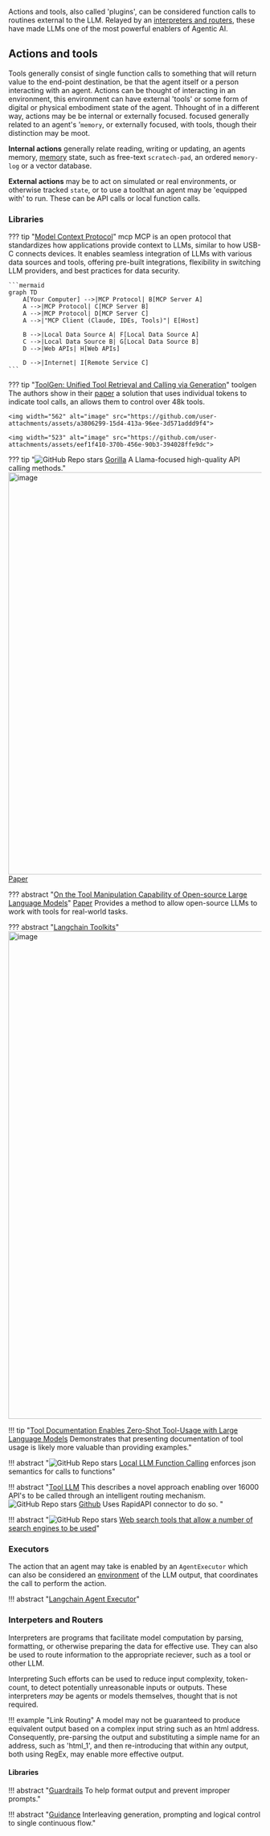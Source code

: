 Actions and tools, also called 'plugins', can be considered function calls to routines external to the LLM. Relayed by an [interpreters and routers](#interpeters-and), these have made LLMs one of the most powerful enablers of Agentic AI. 

## Actions and tools

Tools generally consist of single function calls to something that will return value to the end-point destination, be that the agent itself or a person interacting with an agent.
Actions can be thought of interacting in an environment, this environment can have external 'tools' or some form of digital or physical embodiment state of the agent. Thhought of in a different way, actions may be be internal or externally focused.  focused generally related to an agent's '`memory`, or externally focused, with tools, though their distinction may be moot.

**Internal actions** generally relate reading, writing or updating, an agents memory, [memory](./memory.md) state, such as free-text `scratech-pad`, an ordered `memory-log` or a vector database.

**External actions** may be to act on simulated or real environments, or otherwise tracked `state`, or to use a toolthat an agent may be 'equipped with' to run. These can be API calls or local function calls.



### Libraries

??? tip "[Model Context Protocol](https://modelcontextprotocol.io/introduction)" mcp
    MCP is an open protocol that standardizes how applications provide context to LLMs, similar to how USB-C connects devices. It enables seamless integration of LLMs with various data sources and tools, offering pre-built integrations, flexibility in switching LLM providers, and best practices for data security.
    
    ```mermaid
    graph TD
        A[Your Computer] -->|MCP Protocol| B[MCP Server A]
        A -->|MCP Protocol| C[MCP Server B]
        A -->|MCP Protocol| D[MCP Server C]
        A -->|"MCP Client (Claude, IDEs, Tools)"| E[Host]
        
        B -->|Local Data Source A| F[Local Data Source A]
        C -->|Local Data Source B| G[Local Data Source B]
        D -->|Web APIs| H[Web APIs]
        
        D -->|Internet| I[Remote Service C]
    ```


??? tip "[ToolGen: Unified Tool Retrieval and Calling via Generation](https://github.com/Reason-Wang/ToolGen?tab=readme-ov-file)" toolgen
    The authors show in their [paper](https://arxiv.org/pdf/2410.03439) a solution that uses individual tokens to indicate tool calls, an allows them to control over 48k tools. 
    
    <img width="562" alt="image" src="https://github.com/user-attachments/assets/a3806299-15d4-413a-96ee-3d571addd9f4">

    <img width="523" alt="image" src="https://github.com/user-attachments/assets/eef1f410-370b-456e-90b3-394028ffe9dc">



??? tip "![GitHub Repo stars](https://badgen.net/github/stars/ShishirPatil/gorilla) [Gorilla](https://github.com/ShishirPatil/gorilla) A Llama-focused high-quality API calling methods."
    <img width="801" alt="image" src="https://github.com/ianderrington/genai/assets/76016868/631a7023-0b14-4a55-9993-2d49bb3b81d2">
    [Paper](https://arxiv.org/abs/2305.15334)



??? abstract "[On the Tool Manipulation Capability of Open-source Large Language Models](https://github.com/sambanova/toolbench/tree/main)"
    [Paper](https://arxiv.org/pdf/2305.16504.pdf)
    Provides a method to allow open-source LLMs to work with tools for real-world tasks.


??? abstract "[Langchain Toolkits](https://github.com/langchain-ai/langchain/tree/b786335dd10902489f87a536ee074d747b6df370/libs/langchain/langchain/agents/agent_toolkits)"
    <img width="971" alt="image" src="https://github.com/ianderrington/genai/assets/76016868/65e22011-f815-4f19-8d78-24bc2c731b08">



!!! tip "[Tool Documentation Enables Zero-Shot Tool-Usage with Large Language Models](https://arxiv.org/pdf/2308.00675.pdf) Demonstrates that presenting documentation of tool usage is likely more valuable than providing examples."

!!! abstract "![GitHub Repo stars](https://badgen.net/github/stars/rizerphe/local-llm-function-calling) [Local LLM Function Calling](https://github.com/rizerphe/local-llm-function-calling) enforces json semantics for calls to functions"

!!! abstract "[Tool LLM](https://huggingface.co/papers/2307.16789) This describes a novel approach enabling over 16000 API's to be called through an intelligent routing mechanism. ![GitHub Repo stars](https://badgen.net/github/stars/OpenBMB/ToolBench) [Github](https://github.com/OpenBMB/ToolBench) Uses RapidAPI connector to do so. "

!!! abstract "![GitHub Repo stars](https://badgen.net/github/stars/ZubinGou/llm-agent-web-tools) [Web search tools that allow a number of search engines to be used](https://github.com/ZubinGou/llm-agent-web-tools)"


### Executors

The action that an agent may take is enabled by an `AgentExecutor` which can also be considered an [environment](./environments.md) of the LLM output, that coordinates the call to perform the action.

!!! abstract "[Langchain Agent Executor](https://github.com/langchain-ai/langchain/blob/b786335dd10902489f87a536ee074d747b6df370/libs/langchain/langchain/agents/agent.py#L637)"

###  Interpeters and Routers

Interpreters are programs that facilitate model computation by parsing, formatting, or otherwise preparing the data for effective use. They can also be used to route information to the appropriate reciever, such as a tool or other LLM. 

Interpreting Such efforts can be used to reduce input complexity, token-count, to detect potentially unreasonable inputs or outputs. These interpreters _may_ be agents or models themselves, thought that is not required.

!!! example "Link Routing"
    A model may not be guaranteed to produce equivalent output based on a complex input string such as an html address. Consequently, pre-parsing the output and substituting a simple name for an address, such as 'html_1', and then re-introducing that within any output, both using RegEx, may enable more effective output.

#### Libraries

!!! abstract "[Guardrails](https://shreyar.github.io/guardrails/) To help format output and prevent improper prompts."


!!! abstract "️[Guidance](https://github.com/microsoft/guidance/) Interleaving generation, prompting and logical control to single  continuous flow."



